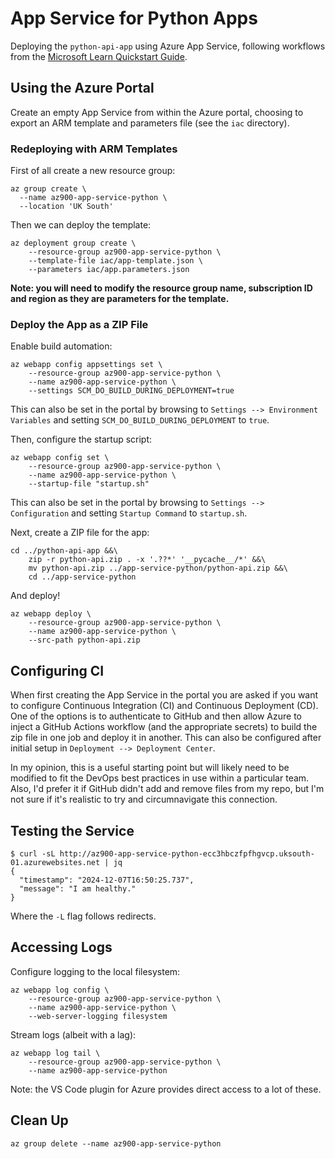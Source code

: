 # App Service for Python Apps

Deploying the `python-api-app` using Azure App Service, following workflows from the [Microsoft Learn Quickstart Guide](https://learn.microsoft.com/en-us/azure/app-service/quickstart-python).

## Using the Azure Portal

Create an empty App Service from within the Azure portal, choosing to export an ARM template and parameters file (see the `iac` directory).

### Redeploying with ARM Templates

First of all create a new resource group:

```text
az group create \
  --name az900-app-service-python \
  --location 'UK South'
```

Then we can deploy the template:

```text
az deployment group create \
    --resource-group az900-app-service-python \
    --template-file iac/app-template.json \
    --parameters iac/app.parameters.json
```

**Note: you will need to modify the resource group name, subscription ID and region as they are parameters for the template.**

### Deploy the App as a ZIP File

Enable build automation:

```text
az webapp config appsettings set \
    --resource-group az900-app-service-python \
    --name az900-app-service-python \
    --settings SCM_DO_BUILD_DURING_DEPLOYMENT=true
```

This can also be set in the portal by browsing to `Settings --> Environment Variables` and setting `SCM_DO_BUILD_DURING_DEPLOYMENT` to `true`.

Then, configure the startup script:

```text
az webapp config set \
    --resource-group az900-app-service-python \
    --name az900-app-service-python \
    --startup-file "startup.sh"
```

This can also be set in the portal by browsing to `Settings --> Configuration` and setting `Startup Command` to `startup.sh`.

Next, create a ZIP file for the app:

```text
cd ../python-api-app &&\
    zip -r python-api.zip . -x '.??*' '__pycache__/*' &&\
    mv python-api.zip ../app-service-python/python-api.zip &&\
    cd ../app-service-python
```

And deploy!

```text
az webapp deploy \
    --resource-group az900-app-service-python \
    --name az900-app-service-python \
    --src-path python-api.zip
```

## Configuring CI

When first creating the App Service in the portal you are asked if you want to configure Continuous Integration (CI) and Continuous Deployment (CD). One of the options is to authenticate to GitHub and then allow Azure to inject a GitHub Actions workflow (and the appropriate secrets) to build the zip file in one job and deploy it in another. This can also be configured after initial setup in `Deployment --> Deployment Center`.

In my opinion, this is a useful starting point but will likely need to be modified to fit the DevOps best practices in use within a particular team. Also, I'd prefer it if GitHub didn't add and remove files from my repo, but I'm not sure if it's realistic to try and circumnavigate this connection.

## Testing the Service

```text
$ curl -sL http://az900-app-service-python-ecc3hbczfpfhgvcp.uksouth-01.azurewebsites.net | jq
{
  "timestamp": "2024-12-07T16:50:25.737",
  "message": "I am healthy."
}
```

Where the `-L` flag follows redirects.

## Accessing Logs

Configure logging to the local filesystem:

```text
az webapp log config \
    --resource-group az900-app-service-python \
    --name az900-app-service-python \
    --web-server-logging filesystem
```

Stream logs (albeit with a lag):

```text
az webapp log tail \
    --resource-group az900-app-service-python \
    --name az900-app-service-python
```

Note: the VS Code plugin for Azure provides direct access to a lot of these.

## Clean Up

```text
az group delete --name az900-app-service-python
```
